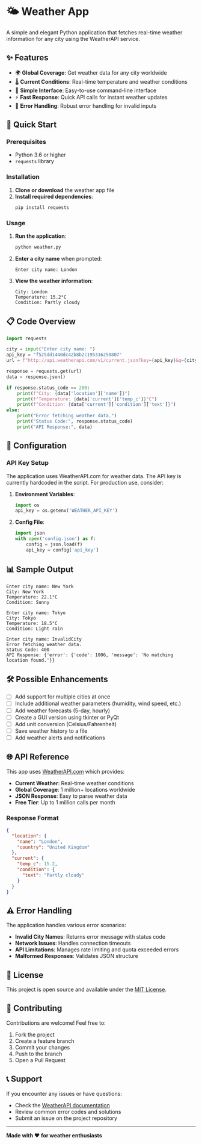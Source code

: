 # 🌤️ Weather App

A simple and elegant Python application that fetches real-time weather information for any city using the WeatherAPI service.

## ✨ Features

- 🌍 **Global Coverage**: Get weather data for any city worldwide
- 🌡️ **Current Conditions**: Real-time temperature and weather conditions
- 💨 **Simple Interface**: Easy-to-use command-line interface
- ⚡ **Fast Response**: Quick API calls for instant weather updates
- 🔧 **Error Handling**: Robust error handling for invalid inputs

## 🚀 Quick Start

### Prerequisites

- Python 3.6 or higher
- `requests` library

### Installation

1. **Clone or download** the weather app file
2. **Install required dependencies**:
   ```bash
   pip install requests
   ```

### Usage

1. **Run the application**:
   ```bash
   python weather.py
   ```

2. **Enter a city name** when prompted:
   ```
   Enter city name: London
   ```

3. **View the weather information**:
   ```
   City: London
   Temperature: 15.2°C
   Condition: Partly cloudy
   ```

## 📋 Code Overview

```python
import requests

city = input("Enter city name: ")
api_key = "f525dd1440dc42b8b2c195316250807"
url = f"http://api.weatherapi.com/v1/current.json?key={api_key}&q={city}"

response = requests.get(url)
data = response.json()

if response.status_code == 200:
    print(f"City: {data['location']['name']}")
    print(f"Temperature: {data['current']['temp_c']}°C")
    print(f"Condition: {data['current']['condition']['text']}")
else:
    print("Error fetching weather data.")
    print("Status Code:", response.status_code)
    print("API Response:", data)
```

## 🔧 Configuration

### API Key Setup

The application uses WeatherAPI.com for weather data. The API key is currently hardcoded in the script. For production use, consider:

1. **Environment Variables**:
   ```python
   import os
   api_key = os.getenv('WEATHER_API_KEY')
   ```

2. **Config File**:
   ```python
   import json
   with open('config.json') as f:
       config = json.load(f)
       api_key = config['api_key']
   ```

## 📊 Sample Output

```
Enter city name: New York
City: New York
Temperature: 22.1°C
Condition: Sunny

Enter city name: Tokyo  
City: Tokyo
Temperature: 18.5°C
Condition: Light rain

Enter city name: InvalidCity
Error fetching weather data.
Status Code: 400
API Response: {'error': {'code': 1006, 'message': 'No matching location found.'}}
```

## 🛠️ Possible Enhancements

- [ ] Add support for multiple cities at once
- [ ] Include additional weather parameters (humidity, wind speed, etc.)
- [ ] Add weather forecasts (5-day, hourly)
- [ ] Create a GUI version using tkinter or PyQt
- [ ] Add unit conversion (Celsius/Fahrenheit)
- [ ] Save weather history to a file
- [ ] Add weather alerts and notifications

## 🌐 API Reference

This app uses [WeatherAPI.com](https://www.weatherapi.com/) which provides:

- **Current Weather**: Real-time weather conditions
- **Global Coverage**: 1 million+ locations worldwide
- **JSON Response**: Easy to parse weather data
- **Free Tier**: Up to 1 million calls per month

### Response Format
```json
{
  "location": {
    "name": "London",
    "country": "United Kingdom"
  },
  "current": {
    "temp_c": 15.2,
    "condition": {
      "text": "Partly cloudy"
    }
  }
}
```

## ⚠️ Error Handling

The application handles various error scenarios:

- **Invalid City Names**: Returns error message with status code
- **Network Issues**: Handles connection timeouts
- **API Limitations**: Manages rate limiting and quota exceeded errors
- **Malformed Responses**: Validates JSON structure

## 📝 License

This project is open source and available under the [MIT License](https://opensource.org/licenses/MIT).

## 🤝 Contributing

Contributions are welcome! Feel free to:

1. Fork the project
2. Create a feature branch
3. Commit your changes
4. Push to the branch
5. Open a Pull Request

## 📞 Support

If you encounter any issues or have questions:

- Check the [WeatherAPI documentation](https://www.weatherapi.com/docs/)
- Review common error codes and solutions
- Submit an issue on the project repository

---

**Made with ❤️ for weather enthusiasts**

